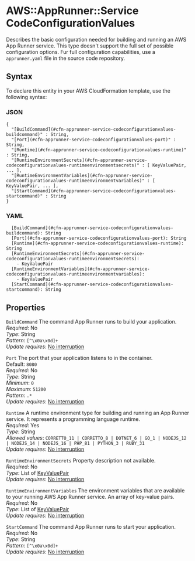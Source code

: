 # AWS::AppRunner::Service CodeConfigurationValues<a name="aws-properties-apprunner-service-codeconfigurationvalues"></a>

Describes the basic configuration needed for building and running an AWS App Runner service\. This type doesn't support the full set of possible configuration options\. Fur full configuration capabilities, use a `apprunner.yaml` file in the source code repository\.

## Syntax<a name="aws-properties-apprunner-service-codeconfigurationvalues-syntax"></a>

To declare this entity in your AWS CloudFormation template, use the following syntax:

### JSON<a name="aws-properties-apprunner-service-codeconfigurationvalues-syntax.json"></a>

```
{
  "[BuildCommand](#cfn-apprunner-service-codeconfigurationvalues-buildcommand)" : String,
  "[Port](#cfn-apprunner-service-codeconfigurationvalues-port)" : String,
  "[Runtime](#cfn-apprunner-service-codeconfigurationvalues-runtime)" : String,
  "[RuntimeEnvironmentSecrets](#cfn-apprunner-service-codeconfigurationvalues-runtimeenvironmentsecrets)" : [ KeyValuePair, ... ],
  "[RuntimeEnvironmentVariables](#cfn-apprunner-service-codeconfigurationvalues-runtimeenvironmentvariables)" : [ KeyValuePair, ... ],
  "[StartCommand](#cfn-apprunner-service-codeconfigurationvalues-startcommand)" : String
}
```

### YAML<a name="aws-properties-apprunner-service-codeconfigurationvalues-syntax.yaml"></a>

```
  [BuildCommand](#cfn-apprunner-service-codeconfigurationvalues-buildcommand): String
  [Port](#cfn-apprunner-service-codeconfigurationvalues-port): String
  [Runtime](#cfn-apprunner-service-codeconfigurationvalues-runtime): String
  [RuntimeEnvironmentSecrets](#cfn-apprunner-service-codeconfigurationvalues-runtimeenvironmentsecrets): 
    - KeyValuePair
  [RuntimeEnvironmentVariables](#cfn-apprunner-service-codeconfigurationvalues-runtimeenvironmentvariables): 
    - KeyValuePair
  [StartCommand](#cfn-apprunner-service-codeconfigurationvalues-startcommand): String
```

## Properties<a name="aws-properties-apprunner-service-codeconfigurationvalues-properties"></a>

`BuildCommand`  <a name="cfn-apprunner-service-codeconfigurationvalues-buildcommand"></a>
The command App Runner runs to build your application\.  
*Required*: No  
*Type*: String  
*Pattern*: `[^\x0a\x0d]+`  
*Update requires*: [No interruption](https://docs.aws.amazon.com/AWSCloudFormation/latest/UserGuide/using-cfn-updating-stacks-update-behaviors.html#update-no-interrupt)

`Port`  <a name="cfn-apprunner-service-codeconfigurationvalues-port"></a>
The port that your application listens to in the container\.  
Default: `8080`   
*Required*: No  
*Type*: String  
*Minimum*: `0`  
*Maximum*: `51200`  
*Pattern*: `.*`  
*Update requires*: [No interruption](https://docs.aws.amazon.com/AWSCloudFormation/latest/UserGuide/using-cfn-updating-stacks-update-behaviors.html#update-no-interrupt)

`Runtime`  <a name="cfn-apprunner-service-codeconfigurationvalues-runtime"></a>
A runtime environment type for building and running an App Runner service\. It represents a programming language runtime\.  
*Required*: Yes  
*Type*: String  
*Allowed values*: `CORRETTO_11 | CORRETTO_8 | DOTNET_6 | GO_1 | NODEJS_12 | NODEJS_14 | NODEJS_16 | PHP_81 | PYTHON_3 | RUBY_31`  
*Update requires*: [No interruption](https://docs.aws.amazon.com/AWSCloudFormation/latest/UserGuide/using-cfn-updating-stacks-update-behaviors.html#update-no-interrupt)

`RuntimeEnvironmentSecrets`  <a name="cfn-apprunner-service-codeconfigurationvalues-runtimeenvironmentsecrets"></a>
Property description not available\.  
*Required*: No  
*Type*: List of [KeyValuePair](aws-properties-apprunner-service-keyvaluepair.md)  
*Update requires*: [No interruption](https://docs.aws.amazon.com/AWSCloudFormation/latest/UserGuide/using-cfn-updating-stacks-update-behaviors.html#update-no-interrupt)

`RuntimeEnvironmentVariables`  <a name="cfn-apprunner-service-codeconfigurationvalues-runtimeenvironmentvariables"></a>
The environment variables that are available to your running AWS App Runner service\. An array of key\-value pairs\.  
*Required*: No  
*Type*: List of [KeyValuePair](aws-properties-apprunner-service-keyvaluepair.md)  
*Update requires*: [No interruption](https://docs.aws.amazon.com/AWSCloudFormation/latest/UserGuide/using-cfn-updating-stacks-update-behaviors.html#update-no-interrupt)

`StartCommand`  <a name="cfn-apprunner-service-codeconfigurationvalues-startcommand"></a>
The command App Runner runs to start your application\.  
*Required*: No  
*Type*: String  
*Pattern*: `[^\x0a\x0d]+`  
*Update requires*: [No interruption](https://docs.aws.amazon.com/AWSCloudFormation/latest/UserGuide/using-cfn-updating-stacks-update-behaviors.html#update-no-interrupt)